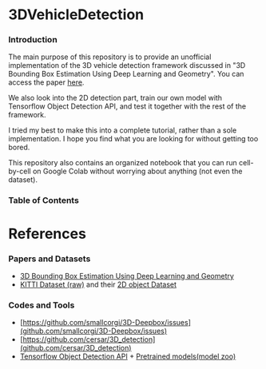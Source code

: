 # 3DVehicleDetection

### Introduction
The main purpose of this repository is to provide an unofficial implementation of the 3D vehicle detection framework discussed in "3D Bounding Box Estimation Using Deep Learning and Geometry". You can access the paper [here](url).

We also look into the 2D detection part, train our own model with Tensorflow Object Detection API, and test it together with the rest of the framework.

I tried my best to make this into a complete tutorial, rather than a sole implementation. I hope you find what you are looking for without getting too bored.

This repository also contains an organized notebook that you can run cell-by-cell on Google Colab without worrying about anything (not even the dataset).

### Table of Contents
# References
### Papers and Datasets
- [3D Bounding Box Estimation Using Deep Learning and Geometry](https://arxiv.org/abs/1612.00496)
- [KITTI Dataset (raw)](http://www.cvlibs.net/datasets/kitti/raw_data.php) and their [2D object Dataset](http://www.cvlibs.net/datasets/kitti/eval_object.php?obj_benchmark=2d)
### Codes and Tools
- [https://github.com/smallcorgi/3D-Deepbox/issues](github.com/smallcorgi/3D-Deepbox/issues)
- [https://github.com/cersar/3D_detection](github.com/cersar/3D_detection)
- [Tensorflow Object Detection API](github.com/tensorflow/models) + [Pretrained models(model zoo)](https://github.com/tensorflow/models/blob/master/research/object_detection/g3doc/tf1_detection_zoo.md)
